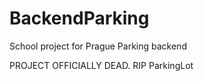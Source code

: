 # BackendParking
School project for Prague Parking backend

PROJECT OFFICIALLY DEAD. RIP ParkingLot
